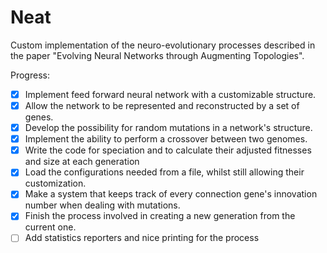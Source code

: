 # Neat
Custom implementation of the neuro-evolutionary processes described in the paper "Evolving Neural Networks through Augmenting Topologies".<br>

Progress:
- [x] Implement feed forward neural network with a customizable structure.
- [x] Allow the network to be represented and reconstructed by a set of genes.
- [x] Develop the possibility for random mutations in a network's structure.
- [x] Implement the ability to perform a crossover between two genomes.
- [x] Write the code for speciation and to calculate their adjusted fitnesses and size at each generation
- [x] Load the configurations needed from a file, whilst still allowing their customization.
- [x] Make a system that keeps track of every connection gene's innovation number when dealing with mutations.
- [x] Finish the process involved in creating a new generation from the current one.
- [ ] Add statistics reporters and nice printing for the process

